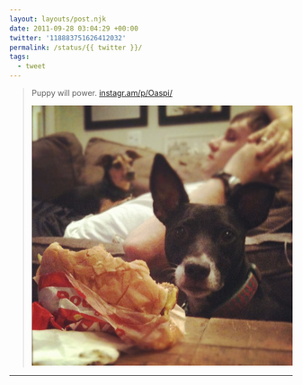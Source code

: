 ```yaml
---
layout: layouts/post.njk
date: 2011-09-28 03:04:29 +00:00
twitter: '118883751626412032'
permalink: /status/{{ twitter }}/
tags: 
  - tweet
---
```


> Puppy will power. [instagr.am/p/Oaspi/](http://instagr.am/p/Oaspi/)
> 
> ![dog sitting patiently by a half-eaten burger](/img/_insta/11187118_538487996290554_1088176401_n.jpg)

---
